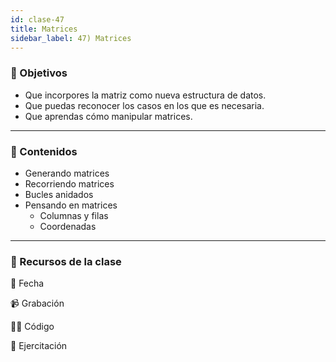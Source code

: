 ```yaml
---
id: clase-47
title: Matrices
sidebar_label: 47) Matrices
---
```


### 🏁 Objetivos

- Que incorpores la matriz como nueva estructura de datos.
- Que puedas reconocer los casos en los que es necesaria.
- Que aprendas cómo manipular matrices.

---

### 📝 Contenidos

- Generando matrices
- Recorriendo matrices
- Bucles anidados
- Pensando en matrices
  - Columnas y filas
  - Coordenadas

---

### 🚀 Recursos de la clase

📆 Fecha

📹 Grabación

👩‍💻 Código

💪 Ejercitación
